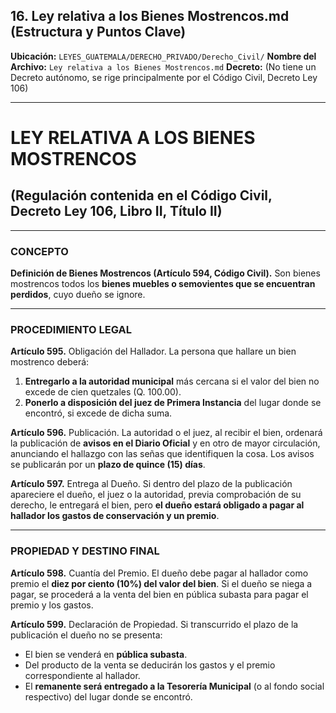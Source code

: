 ## 16. Ley relativa a los Bienes Mostrencos.md (Estructura y Puntos Clave)

**Ubicación:** `LEYES_GUATEMALA/DERECHO_PRIVADO/Derecho_Civil/`
**Nombre del Archivo:** `Ley relativa a los Bienes Mostrencos.md`
**Decreto:** (No tiene un Decreto autónomo, se rige principalmente por el Código Civil, Decreto Ley 106)

---

# LEY RELATIVA A LOS BIENES MOSTRENCOS
## (Regulación contenida en el Código Civil, Decreto Ley 106, Libro II, Título II)

---

### CONCEPTO

**Definición de Bienes Mostrencos (Artículo 594, Código Civil).**
Son bienes mostrencos todos los **bienes muebles o semovientes que se encuentran perdidos**, cuyo dueño se ignore.

---

### PROCEDIMIENTO LEGAL

**Artículo 595.** Obligación del Hallador.
La persona que hallare un bien mostrenco deberá:
1.  **Entregarlo a la autoridad municipal** más cercana si el valor del bien no excede de cien quetzales (Q. 100.00).
2.  **Ponerlo a disposición del juez de Primera Instancia** del lugar donde se encontró, si excede de dicha suma.

**Artículo 596.** Publicación.
La autoridad o el juez, al recibir el bien, ordenará la publicación de **avisos en el Diario Oficial** y en otro de mayor circulación, anunciando el hallazgo con las señas que identifiquen la cosa. Los avisos se publicarán por un **plazo de quince (15) días**.

**Artículo 597.** Entrega al Dueño.
Si dentro del plazo de la publicación apareciere el dueño, el juez o la autoridad, previa comprobación de su derecho, le entregará el bien, pero **el dueño estará obligado a pagar al hallador los gastos de conservación y un premio**.

---

### PROPIEDAD Y DESTINO FINAL

**Artículo 598.** Cuantía del Premio.
El dueño debe pagar al hallador como premio el **diez por ciento (10%) del valor del bien**. Si el dueño se niega a pagar, se procederá a la venta del bien en pública subasta para pagar el premio y los gastos.

**Artículo 599.** Declaración de Propiedad.
Si transcurrido el plazo de la publicación el dueño no se presenta:
* El bien se venderá en **pública subasta**.
* Del producto de la venta se deducirán los gastos y el premio correspondiente al hallador.
* El **remanente será entregado a la Tesorería Municipal** (o al fondo social respectivo) del lugar donde se encontró.
